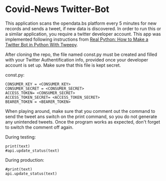 # Covid-News Twitter-Bot
This application scans the opendata.bs platform every 5 minutes for new records and sends a tweet, if new data is discovered. In order to run this or a similar application, you require a twitter developer account. This app was implemented following instructions from [Real Python: How to Make a Twitter Bot in Python With Tweepy](https://realpython.com/twitter-bot-python-tweepy/#:~:text=Tweepy%20is%20an%20open%20source%20Python%20package%20that,implementation%20details%2C%20such%20as%3A%20Data%20encoding%20and%20decoding).

After cloning the repo, the file named const.py must be created and filled with your Twitter Authentification info, provided once your developer account is set up. Make sure that this file is kept secret.

const.py:
```
CONSUMER_KEY = <CONSUMER_KEY>
CONSUMER_SECRET = <CONSUMER_SECRET>
ACCESS_TOKEN= <CONSUMER_SECRET>
ACCESS_TOKEN_SECRET= <ACCESS_TOKEN_SECRET>
BEARER_TOKEN = <BEARER_TOKEN>
```

When playing around, make sure that you comment out the command to send the tweet ans switch on the print command, so you do not generate any unintended tweets. Once the program works as expected, don't forget to switch the comment off again.

During testing:
```
print(text)
#api.update_status(text)
```
During production:
```
#print(text)
api.update_status(text)
```